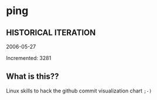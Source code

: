 # ping

## HISTORICAL ITERATION
2006-05-27

Incremented: 3281

## What is this?? 
Linux skills to hack the github commit visualization chart `;-)`
